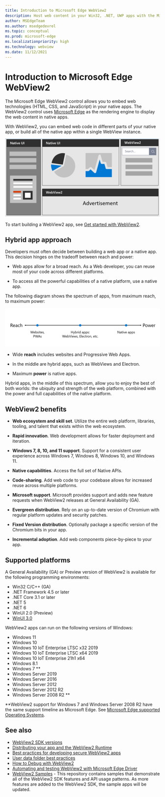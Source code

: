 ```yaml
---
title: Introduction to Microsoft Edge WebView2
description: Host web content in your Win32, .NET, UWP apps with the Microsoft Edge WebView2 control.
author: MSEdgeTeam
ms.author: msedgedevrel
ms.topic: conceptual
ms.prod: microsoft-edge
ms.localizationpriority: high
ms.technology: webview
ms.date: 11/12/2021
---
```

# Introduction to Microsoft Edge WebView2

The Microsoft Edge WebView2 control allows you to embed web technologies (HTML, CSS, and JavaScript) in your native apps.  The WebView2 control uses [Microsoft Edge](https://www.microsoftedgeinsider.com) as the rendering engine to display the web content in native apps.

With WebView2, you can embed web code in different parts of your native app, or build all of the native app within a single WebView instance.

![Diagram of an app with native UI areas in the left and top left, and WebView2 UI areas in the top right and bottom.](media/webview2/what-webview.png)

To start building a WebView2 app, see [Get started with WebView2](get-started/get-started.md).


<!-- ====================================================================== -->
## Hybrid app approach

Developers must often decide between building a web app or a native app.  This decision hinges on the tradeoff between reach and power:

*  Web apps allow for a broad reach.  As a Web developer, you can reuse most of your code across different platforms.

*  To access all the powerful capabilities of a native platform, use a native app.

The following diagram shows the spectrum of apps, from maximum reach, to maximum power:

![The spectrum of apps, from maximum reach but less power, to an optimal hybrid blend, to maximum power but less reach.](media/webview2/web-native.png)

*  Wide **reach** includes websites and Progressive Web Apps.

*  In the middle are hybrid apps, such as WebViews and Electron.

*  Maximum **power** is native apps.

Hybrid apps, in the middle of this spectrum, allow you to enjoy the best of both worlds: the ubiquity and strength of the web platform, combined with the power and full capabilities of the native platform.


<!-- ====================================================================== -->
## WebView2 benefits

*  **Web ecosystem and skill set**.  Utilize the entire web platform, libraries, tooling, and talent that exists within the web ecosystem.

*  **Rapid innovation**.  Web development allows for faster deployment and iteration.

*  **Windows 7, 8, 10, and 11 support**.  Support for a consistent user experience across Windows 7, Windows 8, Windows 10, and Windows 11.

*  **Native capabilities**.  Access the full set of Native APIs.

*  **Code-sharing**.  Add web code to your codebase allows for increased reuse across multiple platforms.

*  **Microsoft support**.  Microsoft provides support and adds new feature requests when WebView2 releases at General Availability (GA).

*  **Evergreen distribution**.  Rely on an up-to-date version of Chromium with regular platform updates and security patches.

*  **Fixed Version distribution**.  Optionally package a specific version of the Chromium bits in your app.

*  **Incremental adoption**.  Add web components piece-by-piece to your app.


<!-- ====================================================================== -->
## Supported platforms

A General Availability (GA) or Preview version of WebView2 is available for the following programming environments:

*  Win32 C/C++ (GA)
*  .NET Framework 4.5 or later
*  .NET Core 3.1 or later
*  .NET 5
*  .NET 6
*  WinUI 2.0 (Preview)
*  [WinUI 3.0](/uwp/toolkits/winui3/index)

WebView2 apps can run on the following versions of Windows:

*  Windows 11
*  Windows 10
*  Windows 10 IoT Enterprise LTSC x32 2019
*  Windows 10 IoT Enterprise LTSC x64 2019
*  Windows 10 IoT Enterprise 21h1 x64
*  Windows 8.1
*  Windows 7 \*\*
*  Windows Server 2019
*  Windows Server 2016
*  Windows Server 2012
*  Windows Server 2012 R2
*  Windows Server 2008 R2 \*\*

\*\*WebView2 support for Windows 7 and Windows Server 2008 R2 have the same support timeline as Microsoft Edge.  See [Microsoft Edge supported Operating Systems](/deployedge/microsoft-edge-supported-operating-systems).


<!-- ====================================================================== -->
## See also

<!-- possibly remove some of these and rely on TOC instead -->

* [WebView2 SDK versions](./concepts/versioning.md)
* [Distributing your app and the WebView2 Runtime](./concepts/distribution.md)
* [Best practices for developing secure WebView2 apps](./concepts/security.md)
* [User data folder best practices](./concepts/user-data-folder.md)
* [How to Debug with WebView2](./how-to/debug.md)
* [Automating and testing WebView2 with Microsoft Edge Driver](./how-to/webdriver.md)
* [WebView2 Samples](https://github.com/MicrosoftEdge/WebView2Samples) - This repository contains samples that demonstrate all of the WebView2 SDK features and API usage patterns.  As more features are added to the WebView2 SDK, the sample apps will be updated.<!-- make sure this statement is in the repo readme, then possibly remove it from here -->
